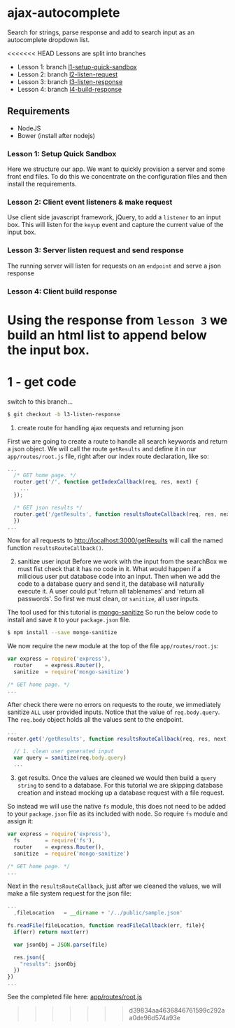 # ajax-autocomplete

Search for strings, parse response and add to search input as an autocomplete dropdown list.

<<<<<<< HEAD
Lessons are split into branches

 - Lesson 1: branch [l1-setup-quick-sandbox](https://github.com/coder-forge/ajax-autocomplete/tree/l1-setup-quick-sandbox)
 - Lesson 2: branch [l2-listen-request](https://github.com/coder-forge/ajax-autocomplete/tree/l2-listen-and-request)
 - Lesson 3: branch [l3-listen-response](https://github.com/coder-forge/ajax-autocomplete/tree/l3-listen-response)
 - Lesson 4: branch [l4-build-response](https://github.com/coder-forge/ajax-autocomplete/tree/l4-build-response)

## Requirements

 - NodeJS
 - Bower (install after nodejs)

### Lesson 1: Setup Quick Sandbox

Here we structure our app. We want to quickly provision a server and some
front end files. To do this we concentrate on the configuration files and then
install the requirements.

### Lesson 2: Client event listeners & make request

Use client side javascript framework, jQuery, to add a `listener` to an input
box. This will listen for the `keyup` event and capture the current value of the
input box.

### Lesson 3: Server listen request and send response

The running server will listen for requests on an `endpoint` and serve a json
response

### Lesson 4: Client build response

Using the response from `lesson 3` we build an html list to append below the
input box.
=======
# 1 - get code

switch to this branch...
```bash
$ git checkout -b l3-listen-response
```

1. create route for handling ajax requests and returning json

  First we are going to create a route to handle all search keywords and return a
  json object. We will call the route `getResults` and define it in our `app/routes/root.js`
  file, right after our index route declaration, like so:
  ```javascript
  ...
    /* GET home page. */
    router.get('/', function getIndexCallback(req, res, next) {
      ...
    });

    /* GET json results */
    router.get('/getResults', function resultsRouteCallback(req, res, next){
    })
  ...
  ```
  Now for all requests to [http://localhost:3000/getResults](http://localhost:3000/getResults)
  will call the named function `resultsRouteCallback()`.

2. sanitize user input
  Before we work with the input from the searchBox we must fist check that it
  has no code in it. What would happen if a milicious user put database code
  into an input. Then when we add the code to a database query and send it, the
  database will naturally execute it. A user could put 'return all tablenames'
  and 'return all passwords'. So first we must clean, or `sanitize`, all user
  inputs.

  The tool used for this tutorial is [mongo-sanitize](https://www.npmjs.com/package/mongo-sanitize)
  So run the below code to install and save it to your `package.json` file.
  ```bash
  $ npm install --save mongo-sanitize
  ```

  We now require the new module at the top of the file `app/routes/root.js`:
  ```javascript
  var express = require('express'),
    router    = express.Router(),
    sanitize  = require('mongo-sanitize')

  /* GET home page. */
  ...
  ```

  After check there were no errors on requests to the route, we immediately
  sanitize `ALL` user provided inputs. Notice that the value of `req.body.query`.
  The `req.body` object holds all the values sent to the endpoint.
  ```javascript
  ...
  router.get('/getResults', function resultsRouteCallback(req, res, next){

    // 1. clean user generated input
    var query = sanitize(req.body.query)
    ...

  ```

3. get results.
  Once the values are cleaned we would then build a `query string` to send to a
  database. For this tutorial we are skipping database creation and instead
  mocking up a database request with a file request.

  So instead we will use the native `fs` module, this does not need to be added
  to your `package.json` file as its included with node. So require `fs` module and assign it:
  ```javascript
  var express = require('express'),
    fs        = require('fs'),
    router    = express.Router(),
    sanitize  = require('mongo-sanitize')

  /* GET home page. */
  ...
  ```

  Next in the `resultsRouteCallback`, just after we cleaned the values, we will
  make a file system request for the json file:
  ```javascript
  ...
    ,fileLocation   = __dirname + '/../public/sample.json'

  fs.readFile(fileLocation, function readFileCallback(err, file){
    if(err) return next(err)

    var jsonObj = JSON.parse(file)

    res.json({
      "results": jsonObj
    })
  })
  ...
  ```

See the completed file here: [app/routes/root.js](https://github.com/coder-forge/ajax-autocomplete/blob/l3-listen-response/app/routes/root.js)
>>>>>>> d39834aa4636846761599c292aa0de96d574a93e
